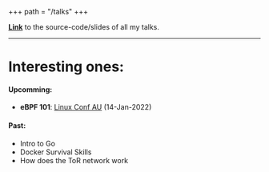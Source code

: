 +++
path = "/talks"
+++

[**Link**](https://github.com/mfrw/talks) to the source-code/slides of all my talks.
<hr>

# Interesting ones:

#### Upcomming:

- **eBPF 101**: [Linux Conf AU](https://linux.conf.au/programme/miniconfs/kernel/) (14-Jan-2022)


#### Past:

- Intro to Go
- Docker Survival Skills
- How does the ToR network work
